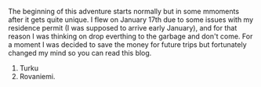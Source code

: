 The beginning of this adventure starts normally but in some mmoments after it gets quite unique.
I flew  on January 17th due to some issues with my residence permit (I was supposed to arrive early January), and for that reason I was thinking on drop everthing to the garbage and don't come. For a moment I was decided to save the money for future trips but fortunately changed my mind so you can read this blog.



1. Turku
2. Rovaniemi.
